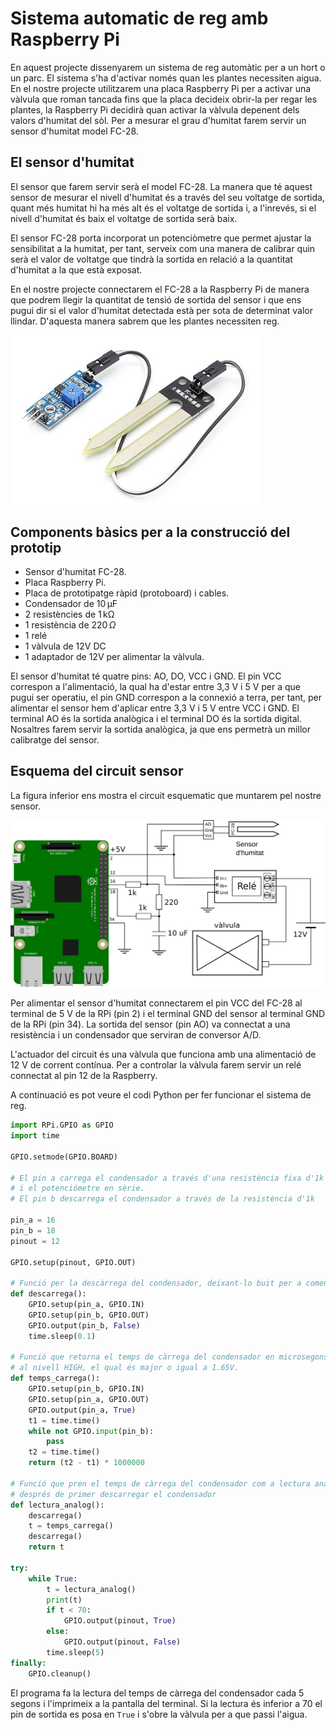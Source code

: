 
# Sistema automatic de reg amb Raspberry Pi

En aquest projecte dissenyarem un sistema de reg automàtic per a un hort o un parc. El sistema s'ha d'activar només quan les plantes necessiten aigua. En el nostre projecte utilitzarem una placa Raspberry Pi per a activar una vàlvula que roman tancada fins que la placa decideix obrir-la per regar les plantes, la Raspberry Pi decidirà quan activar la vàlvula depenent dels valors d'humitat del sòl. Per a mesurar el grau d'humitat farem servir un sensor d'humitat model FC-28.

## El sensor d'humitat

El sensor que farem servir serà el model FC-28. La manera que té aquest sensor de mesurar el nivell d'humitat és a través del seu voltatge de sortida, quant més humitat hi ha més alt és el voltatge de sortida i, a l'inrevés, si el nivell d'humitat és baix el voltatge de sortida serà baix. 

El sensor FC-28 porta incorporat un potenciòmetre que permet ajustar la sensibilitat a la humitat, per tant, serveix com una manera de calibrar quin serà el valor de voltatge que tindrà la sortida en relació a la quantitat d'humitat a la que està exposat.

En el nostre projecte connectarem el FC-28 a la Raspberry Pi de manera que podrem llegir la quantitat de tensió de sortida del sensor i que ens pugui dir si el valor d'humitat detectada està per sota de determinat valor llindar. D'aquesta manera sabrem que les plantes necessiten reg.

<img src="img/fc-28.jpg" width=400>

## Components bàsics per a la construcció del prototip

* Sensor d'humitat FC-28.
* Placa Raspberry Pi.
* Placa de prototipatge ràpid (protoboard) i cables.
* Condensador de $10\,\mathrm{\mu F}$
* 2 resistències de $1\,\mathrm{k\Omega}$
* 1 resistència de $220\,\Omega$
* 1 relé 
* 1 vàlvula de 12V DC
* 1 adaptador de 12V per alimentar la vàlvula.

El sensor d'humitat té quatre pins: AO, DO, VCC i GND. El pin VCC correspon a l'alimentació, la qual ha d'estar entre 3,3 V i 5 V per a que pugui ser operatiu, el pin GND correspon a la connexió a terra, per tant, per alimentar el sensor hem d'aplicar entre 3,3 V i 5 V entre VCC i GND. El terminal AO és la sortida analògica i el terminal DO és la sortida digital. Nosaltres farem servir la sortida analògica, ja que ens permetrà un millor calibratge del sensor.

## Esquema del circuit sensor

La figura inferior ens mostra el circuit esquematic que muntarem pel nostre sensor.

<img src="img/circuit_reg.png" width=600>


Per alimentar el sensor d'humitat connectarem el pin VCC del FC-28 al terminal de 5 V de la RPi (pin 2) i el terminal GND del sensor al terminal GND de la RPi (pin 34). La sortida del sensor (pin AO) va connectat a una resistència i un condensador que serviran de conversor A/D.

L'actuador del circuit és una vàlvula que funciona amb una alimentació de 12 V de corrent contínua. Per a controlar la vàlvula farem servir un relé connectat al pin 12 de la Raspberry.

A continuació es pot veure el codi Python per fer funcionar el sistema de reg.


```python
import RPi.GPIO as GPIO
import time

GPIO.setmode(GPIO.BOARD)

# El pin a carrega el condensador a través d'una resistència fixa d'1k 
# i el potenciómetre en sèrie.
# El pin b descarrega el condensador a través de la resistència d'1k

pin_a = 16
pin_b = 18
pinout = 12

GPIO.setup(pinout, GPIO.OUT)

# Funció per la descàrrega del condensador, deixant-lo buit per a començar la càrrega
def descarrega():
    GPIO.setup(pin_a, GPIO.IN)
    GPIO.setup(pin_b, GPIO.OUT)
    GPIO.output(pin_b, False)
    time.sleep(0.1)

# Funció que retorna el temps de càrrega del condensador en microsegons fins arribar
# al nivell HIGH, el qual és major o igual a 1.65V.
def temps_carrega():
    GPIO.setup(pin_b, GPIO.IN)
    GPIO.setup(pin_a, GPIO.OUT)
    GPIO.output(pin_a, True)
    t1 = time.time()
    while not GPIO.input(pin_b):
        pass
    t2 = time.time()
    return (t2 - t1) * 1000000

# Funció que pren el temps de càrrega del condensador com a lectura analògica
# després de primer descarregar el condensador
def lectura_analog():
    descarrega()
    t = temps_carrega()
    descarrega()
    return t

try:
    while True:
        t = lectura_analog()
        print(t)
        if t < 70:
            GPIO.output(pinout, True)
        else:
            GPIO.output(pinout, False)
        time.sleep(5)
finally:
    GPIO.cleanup()
```

El programa fa la lectura del temps de càrrega del condensador cada 5 segons i l'imprimeix a la pantalla del terminal. Si la lectura és inferior a 70 el pin de sortida es posa en `True` i s'obre la vàlvula per a que passi l'aigua.
